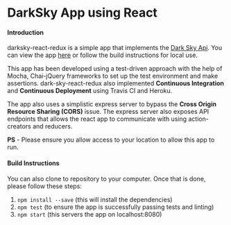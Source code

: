 # DarkSky App using React




#### Introduction

darksky-react-redux is a simple app that implements the [Dark Sky Api](https://darksky.net/dev/). You can view the app [here](https://dark-sky.herokuapp.com/) or follow the build instructions for local use.

This app has been developed using a test-driven approach with the help of Mocha, Chai-jQuery frameworks to set up the test environment and make assertions. dark-sky-react-redux also implemented **Continuous Integration** and **Continuous Deployment** using Travis CI and Heroku.

The app also uses a simplistic express server to bypass the **Cross Origin Resource Sharing (CORS)** issue.
The express server also exposes API endpoints that allows the react app to communicate with using action-creators and reducers.

**PS** - Please ensure you allow access to your location to allow this app to run.




#### Build Instructions

You can also clone to repository to your computer. Once that is done, please follow these steps:
1. `npm install --save` (this will install the dependencies)
2. `npm test` (to ensure the app is successfully passing tests and linting)
3. `npm start` (this servers the app on localhost:8080)
